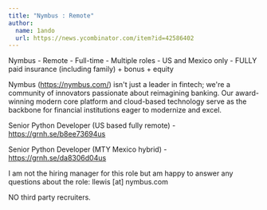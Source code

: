 ```yaml
---
title: "Nymbus : Remote"
author:
  name: 1ando
  url: https://news.ycombinator.com/item?id=42586402
---
```

Nymbus - Remote - Full-time - Multiple roles - US and Mexico only - FULLY paid insurance (including family) + bonus + equity

Nymbus (<a href="https:&#x2F;&#x2F;nymbus.com&#x2F;" rel="nofollow">https:&#x2F;&#x2F;nymbus.com&#x2F;</a>) isn&#x27;t just a leader in fintech; we&#x27;re a community of innovators passionate about reimagining banking. Our award-winning modern core platform and cloud-based technology serve as the backbone for financial institutions eager to modernize and excel.

Senior Python Developer (US based fully remote) - <a href="https:&#x2F;&#x2F;grnh.se&#x2F;b8ee73694us" rel="nofollow">https:&#x2F;&#x2F;grnh.se&#x2F;b8ee73694us</a>

Senior Python Developer (MTY Mexico hybrid) - <a href="https:&#x2F;&#x2F;grnh.se&#x2F;da8306d04us" rel="nofollow">https:&#x2F;&#x2F;grnh.se&#x2F;da8306d04us</a>

I am not the hiring manager for this role but am happy to answer any questions about the role:  llewis [at] nymbus.com

NO third party recruiters.
<JobApplication />
